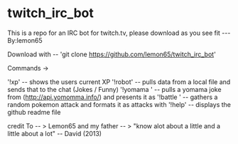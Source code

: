 # twitch_irc_bot
This is a repo for an IRC bot for twitch.tv, please download as you see fit --- By:lemon65


Download with -- 'git clone https://github.com/lemon65/twitch_irc_bot'

Commands -> 

'!xp' -- shows the users current XP
'!robot' -- pulls data from a local file and sends that to the chat (Jokes / Funny)
'!yomama <target>' -- pulls a yomama joke from (http://api.yomomma.info/) and presents it as <target><joke>
'!battle <target>' -- gathers a random pokemon attack and formats it as <user> attacks <target> with <attack>
'!help' -- displays the github readme file



credit To -- > 
Lemon65 and my father -- > "know alot about a little and a little about a lot" -- David (2013)
